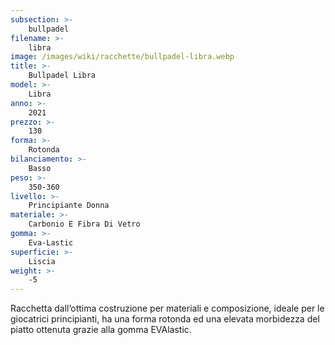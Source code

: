 ```yaml
---
subsection: >-
    bullpadel
filename: >-
    libra
image: /images/wiki/racchette/bullpadel-libra.webp
title: >-
    Bullpadel Libra
model: >-
    Libra
anno: >-
    2021
prezzo: >-
    130
forma: >-
    Rotonda
bilanciamento: >-
    Basso
peso: >-
    350-360
livello: >-
    Principiante Donna
materiale: >-
    Carbonio E Fibra Di Vetro
gomma: >-
    Eva-Lastic
superficie: >-
    Liscia
weight: >-
    -5
---
```

Racchetta dall’ottima costruzione per materiali e composizione, ideale per le giocatrici principianti, ha una forma rotonda ed una elevata morbidezza del piatto ottenuta grazie alla gomma EVAlastic.